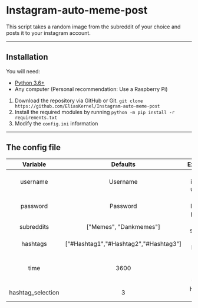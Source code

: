 # Instagram-auto-meme-post
This script takes a random image from the subreddit of your choice and posts it to your instagram account.

------------


## Installation

You will need:
- [Python 3.6+](https://www.python.org/downloads/ "Python 3.6+")
- Any computer (Personal recommendation: Use a Raspberry Pi)

1. Download the repository via GitHub or Git.  `git clone https://github.com/EliasKernel/Instagram-auto-meme-post`
2. Install the required modules by running `python -m pip install -r requirements.txt`
3. Modify the  `config.ini` information


------------

## The config file
| Variable  | Defaults  | Explanation  |
| :------------: | :------------: | :------------: |
| username  | Username  | Your instagram username  |
| password  | Password  | Your Instagram password  |
| subreddits  | ["Memes", "Dankmemes"]  | List of all subreddits  |
| hashtags  | ["#Hashtag1","#Hashtag2","#Hashtag3"]  | List of all Hashtags  |
| time  | 3600  | Time between posts (in seconds)  |
| hashtag_selection  | 3  |  How many hashtags |


